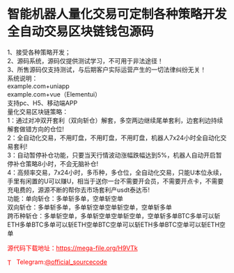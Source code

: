 # 智能机器人量化交易可定制各种策略开发全自动交易区块链钱包源码

1、接受各种策略开发；<br>2、源码系统，源码仅提供测试学习，不可用于非法途径！<br>3、所售源码仅支持测试，与后期客户实际运营产生的一切法律纠纷无关！<br>系统说明：<br>example.com+uniapp<br>example.com+vue（Elementui）<br>支持pc、H5、移动端APP<br>量化交易区块链策略：<br>1：通过对冲双开套利（双向斩仓）解套，多空两边继续尾单套利，边套利边持续解套做错方向的仓位!<br>2：全自动化交易，不用盯盘，不用盯盘，不用盯盘，机器人7x24小时全自动化交易套利!<br>3：自动暂停补仓功能，只要当天行情波动涨幅跌幅达到5%，机器人自动开启暂停补仓策略8小时，不会无脑补仓!<br>4：高频率交易，7x24小时，多币种，多仓位，全自动化交易，只能U本位永续，手里有闲置的U可以赚U，相当于送你一台不需要开会员，不需要开点卡，不需要充电费的，源源不断的帮你去市场套利产usdt泰达币!<br>功能：单向斩仓：多单斩多单，空单斩空单<br>双向斩仓：多单斩多单，多单斩空单空单斩空单，空单斩多单<br>跨币种斩仓：多单斩空单，多单斩空单空单斩空单，空单斩多单BTC多单可以斩ETH多单BTC多单可以斩ETH空单BTC空单可以斩ETH多单BTC空单可以斩ETH空单<br>


<p style="color: red;">源代码下载地址：<a href="https://mega-file.org/H9VTk" style="color: red;">https://mega-file.org/H9VTk</a></p><p style="color: red;"><img src="https://cdn-icons-png.flaticon.com/512/2111/2111646.png" alt="Telegram Icon" style="width: 16px; vertical-align: middle; margin-right: 5px;">Telegram:<a href="https://t.me/official_sourcecode" style="color: red;">@official_sourcecode</a></p>